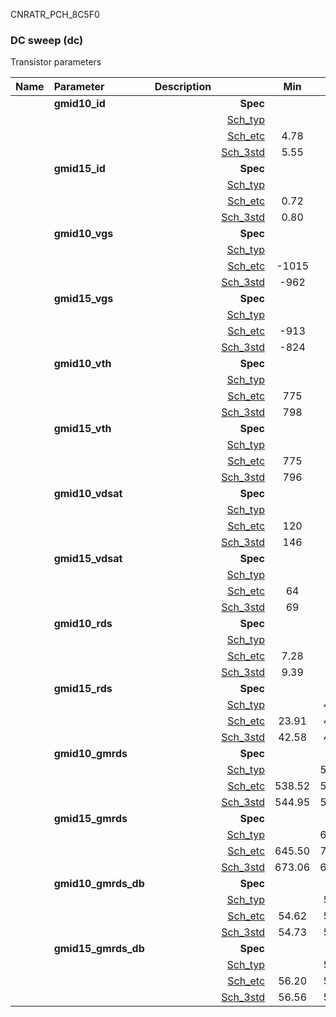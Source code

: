 CNRATR_PCH_8C5F0

### DC sweep (dc)

Transistor parameters



|**Name**|**Parameter**|**Description**| |**Min**|**Typ**|**Max**| Unit|
|:---|:---|:---|---:|:---:|:---:|:---:| ---:|
||**gmid10\_id** || **Spec**  |  | **0.00** |  | **uA** |
| | | |<a href='results/dc_Sch_typical.html'>Sch_typ</a>| | 5.71 |  | |
| | | |<a href='results/dc_Sch_etc.html'>Sch_etc</a>|4.78 | 5.90 | 7.49 | |
| | | |<a href='results/dc_Sch_mc.html'>Sch_3std</a>|5.55 | 5.70 | 5.84 | |
||**gmid15\_id** || **Spec**  |  | **0.00** |  | **uA** |
| | | |<a href='results/dc_Sch_typical.html'>Sch_typ</a>| | 0.95 |  | |
| | | |<a href='results/dc_Sch_etc.html'>Sch_etc</a>|0.72 | 1.18 | 1.99 | |
| | | |<a href='results/dc_Sch_mc.html'>Sch_3std</a>|0.80 | 0.94 | 1.08 | |
||**gmid10\_vgs** || **Spec**  |  | **0** |  | **mV** |
| | | |<a href='results/dc_Sch_typical.html'>Sch_typ</a>| | -954 |  | |
| | | |<a href='results/dc_Sch_etc.html'>Sch_etc</a>|-1015 | -976 | -918 | |
| | | |<a href='results/dc_Sch_mc.html'>Sch_3std</a>|-962 | -954 | -946 | |
||**gmid15\_vgs** || **Spec**  |  | **0** |  | **mV** |
| | | |<a href='results/dc_Sch_typical.html'>Sch_typ</a>| | -810 |  | |
| | | |<a href='results/dc_Sch_etc.html'>Sch_etc</a>|-913 | -860 | -748 | |
| | | |<a href='results/dc_Sch_mc.html'>Sch_3std</a>|-824 | -809 | -794 | |
||**gmid10\_vth** || **Spec**  |  | **0** |  | **mV** |
| | | |<a href='results/dc_Sch_typical.html'>Sch_typ</a>| | 804 |  | |
| | | |<a href='results/dc_Sch_etc.html'>Sch_etc</a>|775 | 818 | 845 | |
| | | |<a href='results/dc_Sch_mc.html'>Sch_3std</a>|798 | 804 | 811 | |
||**gmid15\_vth** || **Spec**  |  | **0** |  | **mV** |
| | | |<a href='results/dc_Sch_typical.html'>Sch_typ</a>| | 803 |  | |
| | | |<a href='results/dc_Sch_etc.html'>Sch_etc</a>|775 | 822 | 852 | |
| | | |<a href='results/dc_Sch_mc.html'>Sch_3std</a>|796 | 803 | 809 | |
||**gmid10\_vdsat** || **Spec**  |  | **0** |  | **mV** |
| | | |<a href='results/dc_Sch_typical.html'>Sch_typ</a>| | 148 |  | |
| | | |<a href='results/dc_Sch_etc.html'>Sch_etc</a>|120 | 137 | 150 | |
| | | |<a href='results/dc_Sch_mc.html'>Sch_3std</a>|146 | 148 | 149 | |
||**gmid15\_vdsat** || **Spec**  |  | **0** |  | **mV** |
| | | |<a href='results/dc_Sch_typical.html'>Sch_typ</a>| | 73 |  | |
| | | |<a href='results/dc_Sch_etc.html'>Sch_etc</a>|64 | 71 | 76 | |
| | | |<a href='results/dc_Sch_mc.html'>Sch_3std</a>|69 | 73 | 76 | |
||**gmid10\_rds** || **Spec**  |  | **0.00** |  | **MOhm** |
| | | |<a href='results/dc_Sch_typical.html'>Sch_typ</a>| | 9.60 |  | |
| | | |<a href='results/dc_Sch_etc.html'>Sch_etc</a>|7.28 | 9.32 | 11.60 | |
| | | |<a href='results/dc_Sch_mc.html'>Sch_3std</a>|9.39 | 9.61 | 9.83 | |
||**gmid15\_rds** || **Spec**  |  | **0.00** |  | **MOhm** |
| | | |<a href='results/dc_Sch_typical.html'>Sch_typ</a>| | 48.21 |  | |
| | | |<a href='results/dc_Sch_etc.html'>Sch_etc</a>|23.91 | 41.92 | 60.31 | |
| | | |<a href='results/dc_Sch_mc.html'>Sch_3std</a>|42.58 | 48.95 | 55.32 | |
||**gmid10\_gmrds** || **Spec**  |  | **0.00** |  | **V** |
| | | |<a href='results/dc_Sch_typical.html'>Sch_typ</a>| | 546.69 |  | |
| | | |<a href='results/dc_Sch_etc.html'>Sch_etc</a>|538.52 | 546.47 | 555.12 | |
| | | |<a href='results/dc_Sch_mc.html'>Sch_3std</a>|544.95 | 546.56 | 548.16 | |
||**gmid15\_gmrds** || **Spec**  |  | **0.00** |  | **V** |
| | | |<a href='results/dc_Sch_typical.html'>Sch_typ</a>| | 686.25 |  | |
| | | |<a href='results/dc_Sch_etc.html'>Sch_etc</a>|645.50 | 705.59 | 724.92 | |
| | | |<a href='results/dc_Sch_mc.html'>Sch_3std</a>|673.06 | 685.02 | 696.98 | |
||**gmid10\_gmrds\_db** || **Spec**  |  | **0.00** |  | **dB** |
| | | |<a href='results/dc_Sch_typical.html'>Sch_typ</a>| | 54.75 |  | |
| | | |<a href='results/dc_Sch_etc.html'>Sch_etc</a>|54.62 | 54.75 | 54.89 | |
| | | |<a href='results/dc_Sch_mc.html'>Sch_3std</a>|54.73 | 54.75 | 54.78 | |
||**gmid15\_gmrds\_db** || **Spec**  |  | **0.00** |  | **dB** |
| | | |<a href='results/dc_Sch_typical.html'>Sch_typ</a>| | 56.73 |  | |
| | | |<a href='results/dc_Sch_etc.html'>Sch_etc</a>|56.20 | 56.97 | 57.21 | |
| | | |<a href='results/dc_Sch_mc.html'>Sch_3std</a>|56.56 | 56.71 | 56.87 | |

